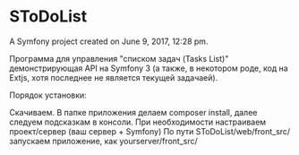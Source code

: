 SToDoList
=========

A Symfony project created on June 9, 2017, 12:28 pm.

Программа для управления "списком задач (Tasks List)" демонстрирующая API на Symfony 3 (а также, в некотором роде, код на Extjs, хотя последнее не является текущей задачаей).

Порядок установки:

Скачиваем.
В папке приложения делаем composer install, далее следуем подсказкам в консоли.
При необходимости настраиваем проект/сервер (ваш сервер + Symfony)
По пути SToDoList/web/front_src/ запускаем приложение, как yourserver/front_src/
